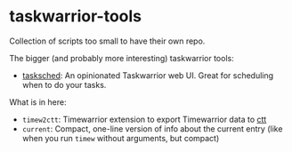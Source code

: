 # taskwarrior-tools
Collection of scripts too small to have their own repo.

The bigger (and probably more interesting) taskwarrior tools:
- [tasksched](https://github.com/AnotherKamila/tasksched): An opinionated Taskwarrior web UI. Great for scheduling when to do your tasks.

What is in here:

- `timew2ctt`: Timewarrior extension to export Timewarrior data to [ctt](https://www.nico.schottelius.org/software/ctt/)
- `current`: Compact, one-line version of info about the current entry (like when you run `timew` without arguments, but compact)
